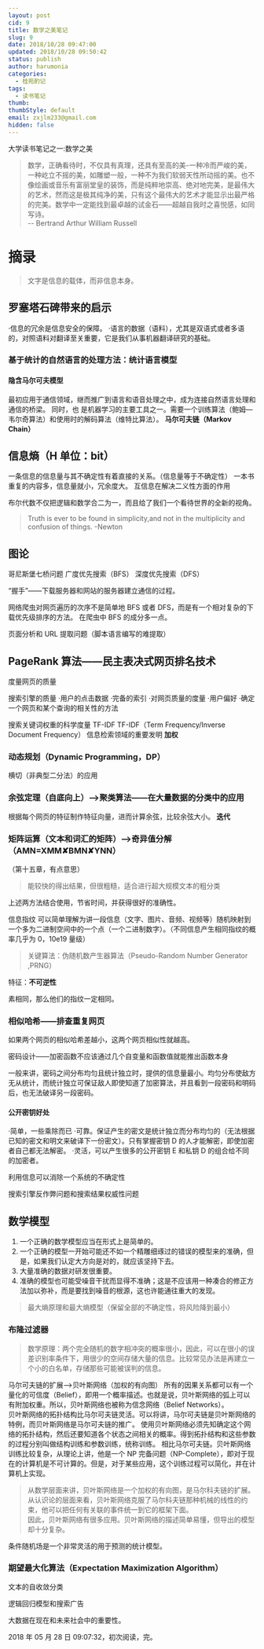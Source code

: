 ```yaml
---
layout: post
cid: 9
title: 数学之美笔记
slug: 9
date: 2018/10/28 09:47:00
updated: 2018/10/28 09:50:42
status: publish
author: harumonia
categories:
  - 桂苑酌记
tags:
  - 读书笔记
thumb:
thumbStyle: default
email: zxjlm233@gmail.com
hidden: false
---
```


大学读书笔记之一:数学之美

> 数学，正确看待时，不仅具有真理，还具有至高的美-一种冷而严峻的美，一种屹立不摇的美，如雕塑一般，一种不为我们软弱天性所动摇的美。也不像绘画或音乐有富丽堂皇的装饰，而是纯粹地崇高、绝对地完美，是最伟大的艺术，然而这是极其纯净的美，只有这个最伟大的艺术才能显示出最严格的完美。数学中一定能找到最卓越的试金石——超越自我时之喜悦感，如同写诗。  
> -- Bertrand Arthur William Russell

<!-- more -->

# 摘录

> 文字是信息的载体，而非信息本身。

## 罗塞塔石碑带来的启示

·信息的冗余是信息安全的保障。
·语言的数据（语料），尤其是双语式或者多语的，对照语料对翻译至关重要，它是我们从事机器翻译研究的基础。

### 基于统计的自然语言的处理方法：统计语言模型

#### 隐含马尔可夫模型

最初应用于通信领域，继而推广到语言和语音处理之中，成为连接自然语言处理和通信的桥梁。 同时，也 是机器学习的主要工具之一。需要一个训练算法（鲍姆—韦尔奇算法）和使用时的解码算法（维特比算法）。
**马尔可夫链（Markov Chain）**

## 信息熵（H 单位：bit）

一条信息的信息量与其不确定性有着直接的关系。（信息量等于不确定性）
一本书重复的内容多，信息量就小，冗余度大。
互信息在解决二义性方面的作用

布尔代数不仅把逻辑和数学合二为一，而且给了我们一个看待世界的全新的视角。

> Truth is ever to be found in simplicity,and not in the multiplicity and confusion of things. -Newton

## 图论

哥尼斯堡七桥问题
广度优先搜索（BFS）
深度优先搜索（DFS）

“握手”——下载服务器和网站的服务器建立通信的过程。

网络爬虫对网页遍历的次序不是简单地 BFS 或者 DFS，而是有一个相对复杂的下载优先级排序的方法。
在爬虫中 BFS 的成分多一点。

页面分析和 URL 提取问题（脚本语言编写的难提取）

## PageRank 算法——民主表决式网页排名技术

度量网页的质量

搜索引擎的质量
·用户的点击数据
·完备的索引
·对网页质量的度量
·用户偏好
·确定一个网页和某个查询的相关性的方法

搜索关键词权重的科学度量 TF-IDF
TF-IDF（Term Frequency/Inverse Document Frequency） 信息检索领域的重要发明
**加权**

### 动态规划（Dynamic Programming，DP）

横切（非典型二分法）的应用

### 余弦定理（自底向上）—>聚类算法——在大量数据的分类中的应用

根据每个网页的特征制作特征向量，进而计算余弦，比较余弦大小。
**迭代**

### 矩阵运算（文本和词汇的矩阵）—>奇异值分解（AMN=XMM✘BMN✘YNN）

（第十五章，有点意思）

> 能较快的得出结果，但很粗糙，适合进行超大规模文本的粗分类

上述两方法结合使用，节省时间，并获得很好的准确性。

信息指纹
可以简单理解为讲一段信息（文字、图片、音频、视频等）随机映射到一个多为二进制空间中的一个点（一个二进制数字）。（不同信息产生相同指纹的概率几乎为 0，10e19 量级）

> 关键算法：伪随机数产生器算法（Pseudo-Random Number Generator ,PRNG）

特征：**不可逆性**

素相同，那么他们的指纹一定相同。

### 相似哈希——排查重复网页

如果两个网页的相似哈希差越小，这两个网页相似性就越高。

密码设计——加密函数不应该通过几个自变量和函数值就能推出函数本身

一般来讲，密码之间分布均匀且统计独立时，提供的信息量最小。均匀分布使敌方无从统计，而统计独立可保证敌人即使知道了加密算法，并且看到一段密码和明码后，也无法破译另一段密码。

#### 公开密钥好处

·简单，一些乘除而已
·可靠。保证产生的密文是统计独立而分布均匀的（无法根据已知的密文和明文来破译下一份密文）。只有掌握密钥 D 的人才能解密，即使加密者自己都无法解密。
·灵活，可以产生很多的公开密钥 E 和私钥 D 的组合给不同的加密者。

利用信息可以消除一个系统的不确定性

搜索引擎反作弊问题和搜索结果权威性问题

## 数学模型

1. 一个正确的数学模型应当在形式上是简单的。
2. 一个正确的模型一开始可能还不如一个精雕细琢过的错误的模型来的准确，但是，如果我们认定大方向是对的，就应该坚持下去。
3. 大量准确的数据对研发很重要。
4. 准确的模型也可能受噪音干扰而显得不准确；这是不应该用一种凑合的修正方法加以弥补，而是要找到噪音的根源，这也许能通往重大的发现。

> 最大熵原理和最大熵模型（保留全部的不确定性，将风险降到最小）

### 布隆过滤器

> 数学原理：两个完全随机的数字相冲突的概率很小，因此，可以在很小的误差识别率条件下，用很少的空间存储大量的信息。比较常见办法是再建立一个小的白名单，存储那些可能被误判的信息。

马尔可夫链的扩展—>贝叶斯网络（加权的有向图）
所有的因果关系都可以有一个量化的可信度（Belief），即用一个概率描述。也就是说，贝叶斯网络的弧上可以有附加权重。所以，贝叶斯网络也被称为信念网络（Belief Networks）。  
贝叶斯网络的拓扑结构比马尔可夫链灵活。可以将讲，马尔可夫链是贝叶斯网络的特例，而贝叶斯网络是马尔可夫链的推广。
使用贝叶斯网络必须先知确定这个网络的拓扑结构，然后还要知道各个状态之间相关的概率。得到拓扑结构和这些参数的过程分别叫做结构训练和参数训练，统称训练。
相比马尔可夫链。贝叶斯网络训练比较复杂，从理论上讲，他是一个 NP 完备问题（NP-Complete），即对于现在的计算机是不可计算的。但是，对于某些应用，这个训练过程可以简化，并在计算机上实现。

> 从数学层面来讲，贝叶斯网络是一个加权的有向图，是马尔科夫链的扩展。  
> 从认识论的层面来看，贝叶斯网络克服了马尔科夫链那种机械的线性的约束，他可以把任何有关联的事件统一到它的框架下面。  
> 因此，贝叶斯网络有很多应用。贝叶斯网络的描述简单易懂，但导出的模型却十分复杂。

条件随机场是一个非常灵活的用于预测的统计模型。

### 期望最大化算法（Expectation Maximization Algorithm）

文本的自收敛分类

逻辑回归模型和搜索广告

大数据在现在和未来社会中的重要性。

2018 年 05 月 28 日 09:07:32，初次阅读，完。

